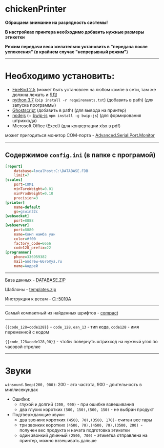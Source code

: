 # chickenPrinter
**Обращаем внимание на разрядность системы!**

**В настройках принтера необходимо добавить нужные размеры этикетки**

**Режим передачи веса желательно установить в "передача после успокоения" (в крайнем случае "непрерывный режим")**

-------
# Необходимо установить:
- [FireBird 2.5](https://firebirdsql.org/en/firebird-2-5/) (может быть установлен на любом компе в сети, там же должна лежать и БД)
- [python 3.7](https://www.python.org/downloads/release/python-380/) (`pip install -r requirements.txt`) (добавить в path) (для запуска программы)
- [Ghostscript](https://www.ghostscript.com/download/gsdnld.html) (добавить в path) (для вывода на принтер)
- [nodejs](https://nodejs.org/en/download/) (+ [bwip-js](https://www.npmjs.com/package/bwip-js/v/1.7.3) `npm install -g bwip-js`) (для формирования штрихкода)
- Microsoft Office (Excel) (для конвертации xlsx в pdf)

может пригодиться монитор COM-порта - [Advanced.Serial.Port.Monitor](https://github.com/Andrew-6676/chickenPrinter/files/3938108/Advanced.Serial.Port.Monitor.3.5.41.Withkey.zip)

-------
##  Содержимое `config.ini` (в папке с програмой)
```ini
[report]
	database=localhost:C:\DATABASE.FDB
	limit=7
[scales]
	port=COM1
	minTareWeight=0.01
	minProdWeight=0.10
	precision=3
[printer]
	name=default
	gs=gswin32c
[websocket]
	port=8888
[webserver]
	port=8080
	name=Комп намба уан
	color=#f00
	factory_code=6666
	code128_prefix=22
[programmer]
	phone=336959382
	mail=andrew-6676@ya.ru
	name=Андрей
```
-------
База данных - [DATABASE.ZIP](https://github.com/Andrew-6676/chickenPrinter/files/3938129/DATABASE.ZIP)

Шаблоны - [templates.zip](https://github.com/Andrew-6676/chickenPrinter/files/3938130/templates.zip)

Инструкция к весам - [CI-5010A](https://github.com/Andrew-6676/chickenPrinter/files/3982060/CI-5010A.pdf)

-------

Самый компактный из найденных шрифтов - [compact](http://allfont.ru/download/compact/)

------
`{{code_128=code128}}` - `code_128`, `ean_13` - тип кода, `code128` - имя переменной с кодом

`{{code_128=code128,90}}` - чтобы повернуть штрихкод на нужный угол по часовой стрелке

------
# Звуки
`winsound.Beep(200, 900)`: 200 - это частота, 900 - длительность в миллисекундах
- Ошибки:
    - глухой и долгий `(200, 900)` - при ошибке взвешивания
    - два глухих коротких `(500, 150),(500, 150)` - не выбран продукт
 - Подтверждающие звуки:
    - два звонких коротких `(4500, 70),(3500, 170)`- считан вес тары 
    - три звонких коротких `(4500, 70),(4500, 70),(3500, 200) `- получен вес продукта и начата подготовка этикетки
    - один звонкий длинный `(2500, 700)` - этикетка отправлена на принтер, можно взвешивать дальше
